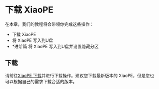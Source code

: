 # 下载 XiaoPE
在本章，我们的教程将会带领你完成这些操作：
* 下载 XiaoPE
* 将 XiaoPE 写入到U盘
* *进阶篇 将 XiaoPE 写入到U盘并设置隐藏分区
## 下载
请前往[XiaoPE 下载](https://d.xiaope.net)并进行下载操作。建议您下载最新版本的 XiaoPE，但是您也可以根据自己的需求下载合适的版本。